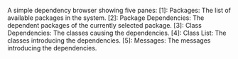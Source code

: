 A simple dependency browser showing five panes:
[1]: Packages: The list of available packages in the system.
[2]: Package Dependencies: The dependent packages of the currently selected package.
[3]: Class Dependencies: The classes causing the dependencies.
[4]: Class List: The classes introducing the dependencies.
[5]: Messages: The messages introducing the dependencies.